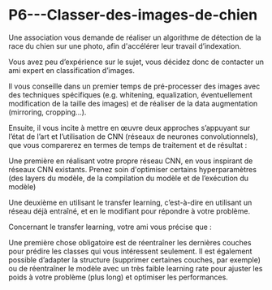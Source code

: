 # P6---Classer-des-images-de-chien
Une association vous demande de réaliser un algorithme de détection de la race du chien sur une photo, 
afin d'accélérer leur travail d’indexation.

Vous avez peu d’expérience sur le sujet, vous décidez donc de contacter un ami expert en classification d’images.

Il vous conseille dans un premier temps de pré-processer des images avec des techniques spécifiques 
(e.g. whitening, equalization, éventuellement modification de la taille des images) et de réaliser 
de la data augmentation (mirroring, cropping...).

Ensuite, il vous incite à mettre en œuvre deux approches s’appuyant sur l’état de l’art et l’utilisation de CNN 
(réseaux de neurones convolutionnels), que vous comparerez en termes de temps de traitement et de résultat :

Une première en réalisant votre propre réseau CNN, en vous inspirant de réseaux CNN existants. 
Prenez soin d'optimiser certains hyperparamètres (des layers du modèle, de la compilation du modèle et de l’exécution du modèle)


Une deuxième en utilisant le transfer learning, c’est-à-dire en utilisant un réseau déjà entraîné, et en le modifiant 
pour répondre à votre problème.


Concernant le transfer learning, votre ami vous précise que :

Une première chose obligatoire est de réentraîner les dernières couches pour prédire les classes qui vous intéressent seulement.
Il est également possible d’adapter la structure (supprimer certaines couches, par exemple) ou de réentraîner le modèle 
avec un très faible learning rate pour ajuster les poids à votre problème (plus long) et optimiser les performances.

